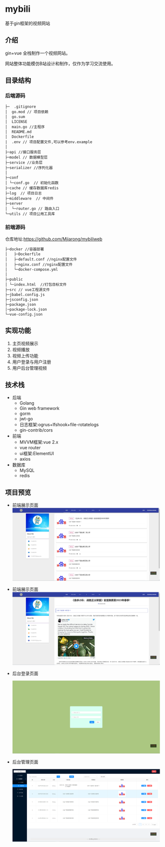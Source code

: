 # mybili
基于gin框架的视频网站

## 介绍

gin+vue 全栈制作一个视频网站。

网站整体功能模仿B站设计和制作，仅作为学习交流使用。

## 目录结构
### 后端源码
```shell
├─  .gitignore
│  go.mod // 项目依赖
│  go.sum
│  LICENSE
│  main.go //主程序
│  README.md
│  Dockerfile
|  .env // 项目配置文件,可以参考env.example  
│          
├─api //接口服务层
├─model // 数据模型层
├─service //业务层
├─serializer //序列化器
│   
├─conf 
│ └─conf.go  // 初始化函数
├─cache // 缓存数据库redis
├─log  // 项目日志
├─middleware  // 中间件
├─server
│  └─router.go // 路由入口     
└─utils // 项目公用工具库      
```

### 前端源码
仓库地址:https://github.com/Mjiarong/mybiliweb
```shell      
├─docker //容器部署
│   ├─Dockerfile
│   ├─default.conf //nginx配置文件
│   ├─nginx.conf //nginx配置文件
│   └─docker-compose.yml
│   
├─public 
│ └─index.html  //打包目标文件
├─src // vue工程源文件
├─jbabel.config.js
├─jsconfig.json 
├─package.json  
│─package-lock.json  
└─vue-config.json
```
## 实现功能

1.  主页视频展示
2.  视频播放
3.  视频上传功能
4.  用户登录与用户注册
5.  用户后台管理视频


## 技术栈

- 后端
  - Golang
  - Gin web framework
  - gorm
  - jwt-go
  - 日志框架:ogrus+lfshook+file-rotatelogs
  - gin-contrib/cors
- 前端
  - MVVM框架:vue 2.x
  - vue router
  - ui框架:ElementUI
  - axios
- 数据库
  - MySQL
  - redis

## 项目预览

- 前端展示页面
  [![](https://github.com/Mjiarong/ginblog/blob/main/upload/front1.jpg)](https://github.com/Mjiarong/mybili/blob/main/preview/main.jpg)

- 前端展示页面
  ![](https://github.com/Mjiarong/ginblog/blob/main/upload/front2.png)

- 后台登录页面

  ![](https://github.com/Mjiarong/ginblog/blob/main/upload/admin1.png)

- 后台管理页面

  ![](https://github.com/Mjiarong/ginblog/blob/main/upload/admin2.png)
